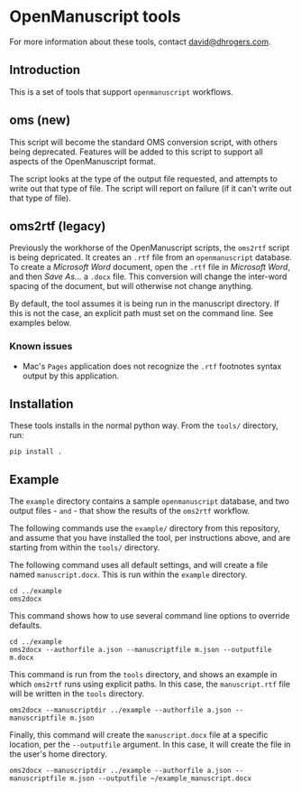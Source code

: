 # OpenManuscript tools

For more information about these tools, contact david@dhrogers.com.

## Introduction

This is a set of tools that support `openmanuscript` workflows.

## oms (new)

This script will become the standard OMS conversion script, with others being deprecated. Features will be added to this script to support all aspects of the OpenManuscript format.

The script looks at the type of the output file requested, and attempts to write out that type of file. The script will report on failure (if it can't write out that type of file).


## oms2rtf (legacy)

Previously the workhorse of the OpenManuscript scripts, the `oms2rtf` script is being depricated. It creates an `.rtf` file from an `openmanuscript` database. 
To create a *Microsoft Word* document, open the `.rtf` file in *Microsoft Word*,
and then *Save As...* a `.docx` file. This conversion will change the inter-word
spacing of the document, but will otherwise not change anything.

By default, the tool assumes it is being run in the manuscript directory. If
this is not the case, an explicit path must set on the command line. See
examples below.



### Known issues

- Mac's `Pages` application does not recognize the `.rtf` footnotes syntax
  output by this application.

## Installation

These tools installs in the normal python way. From the `tools/` directory, run:

```
pip install .
```

## Example

The `example` directory contains a sample `openmanuscript` database, and two
output files - `` and `` - that show the results of the `oms2rtf` workflow.

The following commands use the `example/` directory from this repository, and assume 
that you have installed the tool, per instructions above, and are starting from 
within the `tools/` directory. 

The following command uses all default settings, and will create a file named `manuscript.docx`. 
This is run within the `example` directory.

```
cd ../example
oms2docx
```

This command shows how to use several command line options to override defaults.

```
cd ../example
oms2docx --authorfile a.json --manuscriptfile m.json --outputfile m.docx
```

This command is run from the `tools` directory, and shows an example in which
`oms2rtf` runs using explicit paths. In this case, the `manuscript.rtf` file will
be written in the `tools` directory.

```
oms2docx --manuscriptdir ../example --authorfile a.json --manuscriptfile m.json
```

Finally, this command will create the `manuscript.docx` file at a specific
location, per the `--outputfile` argument. In this case, it will create the file
in the user's home directory.

```
oms2docx --manuscriptdir ../example --authorfile a.json --manuscriptfile m.json --outputfile ~/example_manuscript.docx
```


